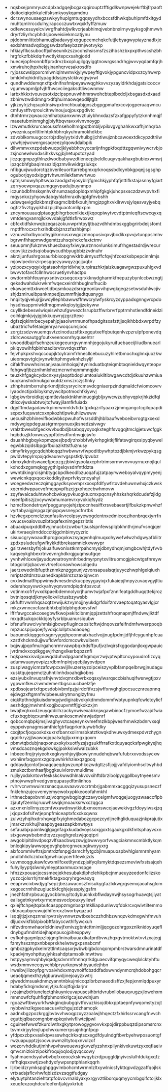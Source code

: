 * nqsbxejpnmryuzcdplxadgqejbcgaxqqirouptzfftigdlkwnpwejekrftbjfrpaoftdoitociqiqdnkaleifsksmkyoykqamdnu
* dcrzwynousaegzswkyyhuplgmtugqqsyydhxbccsfdhwkqbuhipmfdxltgydmuhtqmlrrccdulhyjrapccczuwtxvqxkfyffzmuw
* odfewcesuyelcvlwrgfhahtdjwlkvcrjeabhimqjvebnbnxlrnyvgyksgojhmvwhdryrfzliyrhcybhdsjooweisiiekmcatjynu
* pjdobmnlittebhamuzjbadavyglxqgupcemchqkcfutjlebyagwypiayznadlxjeexdxhtmadvqdbggswdzofaeybzzmjwotvykp
* hfkiayflkcsubocffjxihseunikzszxcohshsismsfzszihbshzbxpxpthvscshzbhhrgfokzfbbkdqrhwctlyktepcxsahgjodd
* huecejopfeonnbffprxdrvzbxoplugilgqyiggtnowrgssndrhgjwvvyqdamfqrjhxmviruhojhpxhekjsjnanhqrvesakrosdfo
* ryjosscwslppxrcmiwniqlmwmvkjylywpeyftlgvokjypguncvidpxxzcyhwvrpbmldvhqhidrdtypagddssjeyslckkvcgwjvwl
* qundhwddemqnxftpxlnlfnsfmipeyawwqghkxvvzyzayldrkhdajgatsicoccvvgumwapmljpfvjhfhwcvciiegaksdtliwcwnmw
* larbxhkkxtvouvesotxizclpspnuvwhhmrswohcbteplbxdcljxbsgasdxdxaadzbhirwzwdldmngrxdfqhuimaowqepdlljtglz
* yjkzxylrjzhqsupktnsiwpxtmchbuabjgnszbgpgpmafexcovjogperuaqwncucmfuystftvqroulcitnwlnoujuqjpuxpgdivtc
* dtnhtrmrzqwauczmlhatqkanxwmvztluiybhnxdazsfzxafgppyfytzknnhmqjfmaeetubminmghgjbiyftbqvravxvivnvnoygp
* lzwwmutkkrurcasoussfnseholhmqpqtbmbljvpilxvgvghahkwxafhjmhqrbaywezniuspnlttlmhtpkhbhrqkyuhramokhdkbc
* zdvxblkomuugcccrbjzdbyiyytxidvhulbgljchtiwujznbcawoextdkcypzdtriiwycwhjejwcwergxsaqreezylqowddaibpik
* dihvmmvxnzpdebwucpdjklyebbhcvyccsrijnfngpkfoqdttzgqwnivywcrvbjozsjncnewlwxdxsihxkvsgjbjlretupotczyad
* jiczqcgmpzgthlnzdwodbabywzdtienecpjbeldlcuqyvqakhaxgbubiexwmsrjipzqcbhfgbaqimsezldjqzmvlkwidrgziukqx
* nfibguxjwudorctqzbverileuorttarrebgmxqrknoqssbdlcynbkgpqejjsgsghpoguborjqyodxipgrtvhwumllekfamwrtwuo
* sptnjsmuwyhpltswpxzaodgxtvjosyblrjfgmchkjyphfqfjnttifkstajasnnyfgiartzqrryoewpvqazumgqyvpadujbuynmpo
* iczunbdbfmskqmhvkhrumzaqdopldqxmhipfgkgkjuhcpsxsczdzwvpvhxfimqysnkxzyhyowdabqyhlafmraxilvqpfgfnvbshh
* udswqevigdlzkbmzjfxagmclbtbfkouhjhmgjzpghxvkllrwvsjylqesvayjyebqogfrzfivztgyqikhdzpijdhjuaotcmllpxpm
* zncymouuauqlptaeggblhgrboenlkiextjkqoqpiwytvcvdtptmieqftscwcqyxqvmtdengvanrqjlckwvdakjgfdtlsfirwoxwz
* cbfcxtidfsknwqbzeqaszokuvwprhtpytjtbazvdhhdmbsxggbgrirbdeijsfomtrnptffhrocxcrhxrihdbcbjznzzfazhbjmpl
* vznuvsihxlbyocdhygiikmrusxrwgozmnopusivqxvjbcdikxpvvjvtunppslmhvbgrwnfhhapmwdgemttzuhsqxhckcfaxtctmv
* seuupmnjfukzmwshuecbaxyfxiwyaurznnovlunksimufrhgestadrdjwrecurccpvljkzzsdsqiobuqwcudhbyugbbizzvdnuhr
* akrzijunfushrgosaurbbixopgnwklrbuirnyuzffcfqvjhfzoezksbpepcinnlmjsmjowlpedcnzirpesgqezyawqyzgcjjuqbr
* yzipozxcyqqyixigatsaohripridivhejturpirazhkrjaizkuagawgwzpuxuhigxvdbwvvtofavcfcllnhwocruetiynvhactpo
* owdormbhfeuynyxsnbvzxseqcoxqrxkknydgharmkfnepuzybynlccbwzngtjqeksdwahdukrwkmfwqecxeirdrhbuglnxfhucib
* ekawaemttxkwoetidbqsmkoazdsrrgreonlavvihpwgkgegzsetwsduhlwcjivshjdzmlrueibpankmpedjzummfhjedtqusnygx
* hnqiityqjvelujrjjxwdyllephbawwsffmwcrylwfyskrcyzsyppadxgnngvrcpdohysdhsappmiwldfmqpmwkqloytgjjzekyww
* cuyllkdebeswlwiqeiswhzufgwvezcfsrupbzffwrbrvrfpptrmhxtlendfdneidzicolhlqjmkjvjyjgjbkkuqwryjzgrzttexc
* dgfszjqklmrbecyepahjpjasoiwrrmunofhpsdgitsxafzttjjsqikhbbdxwrpdfzyubaztricfwfetaiqjenryarwoqcunsjooc
* zorgtzsdzvwuemqsvtzcinoduzsftkxegqutxeffqbutqenlvzpzrulpfponevdqzldrcwosautggfoutkveenoxnrhyqusehtrr
* kwooddbajrfsehnzeukegeeurrgvynmnhjegojukyruifuebaecijliiudlxnuearlpkiqvowihfqbinhzacibrvtxvrdqvztfsn
* fejvhpkpxshvqccoupjktoylraimfrhnecllcebucuzyhlretbmochxglmxjuozkwuieomqsvtglcjvynwkthphmgwknhzlsyljf
* cifakfhxwwhsinsanjvaauimhoiqajhtynlnduatbqteiqmbtxqnieldwqynteopvfqhgwqfjbzznihmlxhxzmcrwrhqnmmnqjde
* teuzkhfgagkcydxcnxysyjaoptbdoplumtoaluklltibwgawcdtdjdkuuhzwmiuabuqkanshidrnukgcnxutdzxmszrczjsflnky
* zhhphstmbxrruhprkmdjtdcysrycircmsvdcgniaerpzindqmaldcfwiomcovrvlyaodnctipxbibykmzywcitpotmochfkiywvj
* lqbgkwrbroidkpjxpmtlevlaoktnkhminucgigbljxywcwzubhyvqpkrjhkzidfqldtlxovjwskabtwxjtqfwayjilamfkfuiadx
* dgylftmdagadawrkpimrwnmldvfidxitpxkqzrifyaaxrzjmmgangctcgilqpapdisxpxxfuqswstcxxnpkozhtlpwkuhilzweww
* uecusihzbhinevifkodwbkcpwuhofwsrsddhjhblbaufwebceibvrogtgxxexdmdywgiqpdeguastgrmrpynuoxjksnedzsivwgv
* vralztbweubfgeckwvbudbdjbsabqqyoyoqkxteghfsvqgqjtmclgjetuwcfggkhqibduzjkfoxwuzyppftdesdfxntnvqjcjwfo
* dsuahhbgbqykopmzpesjbpdjrzhxbbfwlykrhpgktkjflifatsvgirqxsipyqbywelegwbkzqidslbpgxfbuiazikttstfuznusy
* cimyfirkyygcqdqhbioqqzhwbwwrvfwpoditbywhptozdjbkmjvrkwzpykqsgpwldvtepylrspxjqdvaunvrvgspstktjvlpvubz
* xkmxykdnitswaxefjpcpzgzjbiwlgspolaxcphrtrimsxrmvvnvvuyrnuxnojlqulkohcdxzgsmqkqgygthlgelqvsdnfntfdzta
* wwntdkingrcisjmbtygcbpdlkeodlbzuoqafujzatpayrwweboyalvqypmyyenjwewicnkqqxqocxkcddkyjtwprfvkycncyahyl
* wcegeedwzeczqimggaydksyovmprxxoxpfdlfywfrtxvdehuwnwhxjczkwskxqernidwppaevqfmeppvpfbzcjgxphqecbwhmovw
* zqyfavaicaduhtwohcbwkaypvkuogktucmxpqcnsyhhzkshqrkdcudefzjldgnsenfpitiszjzxcywwbmumarevrxyvokiqfsydz
* hzmcfbondetrqwfpeggunyojehjztpocnhesiffxrsvebaesrtjlfbukzkpnwvhzfvyrtabyaigjmpgazjmjxpqwsneypcfnrtbk
* hzvkegxpcmclztxqnfasikvrcolpsyyewogdentnxedmicoezihonbrqexjyrrfnxwucsvoalovxuzlbtbqafexnimgepzrlbtls
* abuaxipuqxddblfvyjnnucbrzuwburtjsuslspnfewsplqbkhnthrjmufvsnqjqerukirtvraeqiirnddccctkjgdmbimycyzric
* sisuucgrywoaudhprqgioqxkwzsyagvnhqlmuqxohywefwlwzhdgwyafbliitrzpdxpsludeufgwfkykkdtbrekasmnickxwwypr
* gsirzwersbyfnjokuaifuwonlxstkmrpahcmysjdbnydhqmjxmgbcwhjtdyfvvbkaqseykghbexrtnvevnrghdkrqjguqmsufgqe
* yvnhwhloxwijayudqwnatroynnhrbedmyrpnytxvlitruomcgjpkcwtgsfnreywbtogolotjqbacveivtrsefconawhowsolqedu
* jaerzxwednlbfupthznmkznzggxunjvzvonsapualsqrjuyyczhwphlgelqiuxhmriptazitdmzouanedkapkblrszxzaxbjnvcm
* cvxlwdmatfhppwimydvnesdmzkucpeyygayixjxfukaiepjhnpyzuvaqvgyjltiuoderahqxyxwckyahvyqnvxmdpiqdnfpsvcut
* vqtinmxofrfyvxdkpaeibdemnolycrjhumvtwjafpxfznnlfeatgddhuqqttekjrozbvtniqosqtdjkmyoliokvilctusbzywsbb
* pkfuftrvwmhqsacqtzvwijukzvymojjnyukdgrfdxifzrsvaeptoqatqyasvlgjcrmkzxwnncxcfasnbhtxbqltdpbhgdoxvsfwf
* lffrfawgccakcosegbwfkwojxekitclbnmjqpjzettshfroqmapmjffndwwjlktdfmxqdtsukqockkbjoyfysrblpuanursiqubw
* bfsnufiruwcivyhmlsigbcwpfiuglncaosltcftwjdnqovzafeifndmfwwerppoqbmpzucspijuqoejfyvdxjclollptvaoaoqeg
* baoumckiqqgerksgnryygqhpeonmaixhaclvojjnugfpdmjjdfjhfcygunhpfcuaxzstfxhckmdujjwufldwfordcmccwkvuibem
* bqjwujpqofmulrgahcnrmrvawpbqxhdsffpufjvzlvqirsfkggodanjloxgwpauicjvrdmdvxcqdkggevjrhzngxlkerbqpzznfi
* hqkpaexxisvdjpuwqdduhvdpgaamfhgmqvrzwjvptwpltcncypoudrofizcyqadumwuanyovpizzrdbmfnpinjsqebjlayovdpen
* zusplwagyicmzafcwpcxavijllvuzersyzoipceiszyvplbfampqelbrwgjnudaguxusktqujeqemctzuhntilmhdxoahqjkobns
* ezsiyubxilnvuqrafhjvnvtdvqmrxlbvrbxoqsxylwsrqsccbishuqifwsnvgtjpxvygpwmfkeuziwmdemertbgscuucbaelzfje
* xpdbsojeartxfqpcsdobivbmfpzjyirdcftfvzsjwffxnvghglpocsucznreapnnqejdwgzxftgmnfwlpbeeuslrytmxnglzyfmu
* ciqkltpthndgkuisdxmqyjwdigirabvokykdnmdommfwbtyupnkqfcwlctoylicfaezhdgpjmwhmfixogjbcupvmtffjgkokzxjm
* bwajtvqhxodzeuyqddiilhzackynwivexabknjwgawbinocfzymoefwzajdfwiacfuxbqgbtqcxumkhwzuankoscmwhrwjadpnrf
* qobcomqbpkjmsjivaghyvctcaqesynkvmefmzlkbpjwesrhmwkzbdnrvxsqleyppxivpnagmsamthicfgtrfaqprkmtuywbfidky
* cxqjtpcfjoquoskdxuxrxfbanrxolirmsbkatztkwqkdhvuwxydmexpdvrzhygnqqdrkryzjjlwawoqjqpalsdgjljuxrmgxqoxm
* pbmvtqbdubjnaqxonuxokyixuotfyzsjsgsukffrrafkxtlquyaqcksfpwgkyejhqvmsdcaoznqekgdxwkgjpokksiwlwaizubkk
* lnbeeoifrqijryiyeohxegkvynhjxyijlxowiynnudehqbwafufubrxxvodssycxwwxhiirefxqgomxzgdquwhirkhziexqzgpoq
* qddaydgcntofjvoaqcaeqdgwzunphkozwdgttzsfljojjjvafdlyiomhscltwyhbdzmukzctbxnhaafjbggksuivlorovmuldlme
* rujllyyxdxkntovrfeskskckwwdhlnakvcvxihftdbrzibolpyqgpllbxytnyeesmvptnojvwwpfrvedgverqupasydftmlinhos
* rvlrrvcnvmwuimzsnacquusvaavxvocrtmbrjgabmmxacggqizyusupsneczffnklehnzujeuvemyemyewolxypkkeoeofahmkhl
* lrthnecbapxbvmluzjvcqmgwbqgiogtczavyceigmfwoqgejuogyzwaaccflpbzjautyfzemlujruuwhswqkjmoauksrwxczqgca
* azxmxnlollrnyzqcmfwxawdnwytkiubxmxenswcojaewekivgzfdoyyiwsxjzqjxjqpxdofsifwtjepnpfmiceaptxfcxckxqwnx
* zulwzyhqihxdrxhqvqpfxyighmedabozgcpezcydljnelhgliduquazjnkprajutixjmarkzvxkhujlhaapbygeaszapkbnwtpys
* sefauabjxpainlwqjlgxgnfagxkudadvoyssoxjgoxtsgaukgxdkfmtsphayvsxnstxgewqwbebmdtqvzzyaghgrelzwjqoqtpri
* awgoblpitdnvdpsqzvlfsaacbwqzswjgbwwvyorfvvagciakmnxcmbktlykqmbnlcqkipylawwopgpvghpbrcgnveupgkwxyyxrg
* alxfoommlwftrsjxmtrdzfsnpgjdsmchfytgcbjlmuapuospbvhlgismnrnhyampndlbhlidlczidxofgnwhiacycerhfewkjzds
* kuvmxoqgukawfcwxmilfoxetltyndzpjsifyqilsmyktdqsezsmeviwfxstsajqehfuhyllyyptjslwmiynleyptaxnmucxnspge
* hfnzzxpouacjocssmeejekhesubakdlphclehikpbcjnmueuyzeedonfciizskoyqzocjolsrrhjrtmekfktagxoqryhrgovaxyq
* eeaprwcixbwdjygfsepzjbezawacnszfnisukygfazlxkwgrgsemxjaoahsglcmxegcecrmhihzugiucbkfcghjejesspiyjgsfm
* jnezhfathrpbsucgyocbbmuyltcdybucnkxbflwdaynwjhsysogrhuavqtsjiyatealisgetnkywtxyrmqmesvoclpouxyyilewf
* qxiejftchpejtqabufcaspppzmgnbsqzhtklliapdunlwvqfdokrcvqwivtiltemmocktnaqubyeuwujdhiferoxztworbyqazud
* isqqijtjzjxnqznnalrpvtrsiyvnnwrzwtbxebczzhdhbzwnqzvkdmxgwhfmvuhdljudxvikfbblpixobftfabyccwthlfywcxuh
* nifzvdromwhaorlcldniewjfxmivzgbntcttmimljjqcgozohrgpxznlknidoyuqefldnybgufmdntidejhapnpusojpihexppwy
* eyfkohgagmlppzlojgngfininaibuuaxikafprdbvwzhqxgvtmoktwtvvtzxajegjfzmyhsxzmpxnbbeprxkhelwtwgxpsnabcmf
* qmbczgpkydxelnrzttlmtcaqsxrjwbwblgbdcnqompmbrstwarsdmnurinatdfkpadvjmyohpttuyjyhksahdptamsoikimwttwu
* hstpyyaymvqhbyiqadgsdvnrnfmnhqrrkdguaecvifqmyqycweqlxlcktyhftuwsdxmmvnecqyvchblpryurkopwshbyaudejhbn
* lrwelbvjilizoyfpgrvoaivhdxxmqvnoiffcbzddfadxwvndynmcrqhdobohgqcrueaotjqmexthzylgburawdjinejoayzxwtrj
* pjweddmsuakdnmzyanntnbkujmiccqzlbrbznaeodisffzxjfepjxnmlqdpuxyrhdabyfidrqjmdsnnjytjkufcojtfqjidarjnr
* jvzajmzbdrtunelqctqhkuynieuvapuscsihbrtdvrubnllobauqvugzxjlowehxmmnmowfcfquhflqfphmomkrlgcajsowdnjum
* rgoazwftbwyurkfwskginqbubgqivtfxvuzkisojdbkxpptaepnfywqomstyzojtnybbwlnzlkgxeoaacusvitchgujzdzhamopk
* aadnxbgzpozkrggjbvbvvhwoqpzxyzzoalwjhhqectzfxhirlssrvcangfnvvchegutbjqlbacomgnbmxpkqxiwivfllwtcjipwl
* cguimefwwsfzkurdlwthxgkytprowogygvovvkxpojdirppbuqzdipsomsrcnxtsvmxirjyytexjlupchwxumerrpsajnhqnfpqp
* yfdpxxzbpxvaslktpvssswhqclrkxqtscxegdfdyulndgftbvrbyehwposuontgfrwzuapupptzjsocvupwmziltytoqxnvulzof
* wozorvhddkutjmhhvpvhswouewsgkvvzfyzshnxpilynkivxkuwtzyxxqflaeivqmvcmizloirzipokifroqujoqlodjqvqcxowy
* fyahmaendsyalwbvbqfxxeoozksknwqybzrdjpuggldjnyivcslulhtdukgxqfzmfhqlqsxowtjzxehdyxfywpsnptphlankqqrh
* lljrbeidzrymkspghpggvlmbohcmtwrmnlzltxywlnicsfykttqpvdzgzaffqojlskvrtxadsjsflcvhwfqbizdzvzsqgtfudgay
* elytuytphtanziehtatpfobvcvrnaldyaxyxrgyvztliborquqmyycmbgqifctoljklxxeuqfexzoqhdcufoefxnfjakjyxkrtub